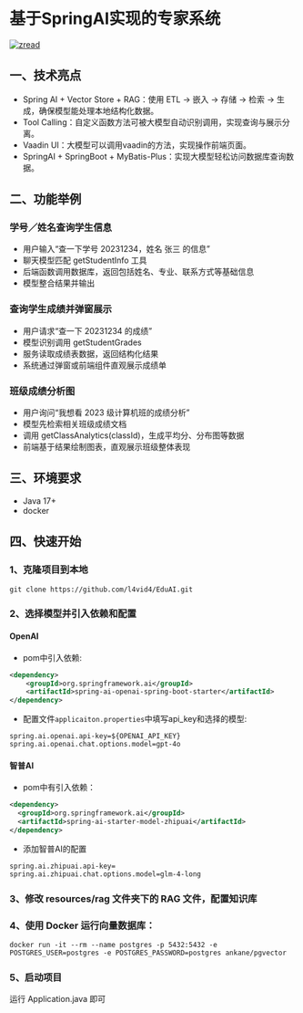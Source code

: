 # 基于SpringAI实现的专家系统
[![zread](https://img.shields.io/badge/Ask_Zread-_.svg?style=flat&color=00b0aa&labelColor=000000&logo=data%3Aimage%2Fsvg%2Bxml%3Bbase64%2CPHN2ZyB3aWR0aD0iMTYiIGhlaWdodD0iMTYiIHZpZXdCb3g9IjAgMCAxNiAxNiIgZmlsbD0ibm9uZSIgeG1sbnM9Imh0dHA6Ly93d3cudzMub3JnLzIwMDAvc3ZnIj4KPHBhdGggZD0iTTQuOTYxNTYgMS42MDAxSDIuMjQxNTZDMS44ODgxIDEuNjAwMSAxLjYwMTU2IDEuODg2NjQgMS42MDE1NiAyLjI0MDFWNC45NjAxQzEuNjAxNTYgNS4zMTM1NiAxLjg4ODEgNS42MDAxIDIuMjQxNTYgNS42MDAxSDQuOTYxNTZDNS4zMTUwMiA1LjYwMDEgNS42MDE1NiA1LjMxMzU2IDUuNjAxNTYgNC45NjAxVjIuMjQwMUM1LjYwMTU2IDEuODg2NjQgNS4zMTUwMiAxLjYwMDEgNC45NjE1NiAxLjYwMDFaIiBmaWxsPSIjZmZmIi8%2BCjxwYXRoIGQ9Ik00Ljk2MTU2IDEwLjM5OTlIMi4yNDE1NkMxLjg4ODEgMTAuMzk5OSAxLjYwMTU2IDEwLjY4NjQgMS42MDE1NiAxMS4wMzk5VjEzLjc1OTlDMS42MDE1NiAxNC4xMTM0IDEuODg4MSAxNC4zOTk5IDIuMjQxNTYgMTQuMzk5OUg0Ljk2MTU2QzUuMzE1MDIgMTQuMzk5OSA1LjYwMTU2IDE0LjExMzQgNS42MDE1NiAxMy43NTk5VjExLjAzOTlDNS42MDE1NiAxMC42ODY0IDUuMzE1MDIgMTAuMzk5OSA0Ljk2MTU2IDEwLjM5OTlaIiBmaWxsPSIjZmZmIi8%2BCjxwYXRoIGQ9Ik0xMy43NTg0IDEuNjAwMUgxMS4wMzg0QzEwLjY4NSAxLjYwMDEgMTAuMzk4NCAxLjg4NjY0IDEwLjM5ODQgMi4yNDAxVjQuOTYwMUMxMC4zOTg0IDUuMzEzNTYgMTAuNjg1IDUuNjAwMSAxMS4wMzg0IDUuNjAwMUgxMy43NTg0QzE0LjExMTkgNS42MDAxIDE0LjM5ODQgNS4zMTM1NiAxNC4zOTg0IDQuOTYwMVYyLjI0MDFDMTQuMzk4NCAxLjg4NjY0IDE0LjExMTkgMS42MDAxIDEzLjc1ODQgMS42MDAxWiIgZmlsbD0iI2ZmZiIvPgo8cGF0aCBkPSJNNCAxMkwxMiA0TDQgMTJaIiBmaWxsPSIjZmZmIi8%2BCjxwYXRoIGQ9Ik00IDEyTDEyIDQiIHN0cm9rZT0iI2ZmZiIgc3Ryb2tlLXdpZHRoPSIxLjUiIHN0cm9rZS1saW5lY2FwPSJyb3VuZCIvPgo8L3N2Zz4K&logoColor=ffffff)](https://zread.ai/l4vid4/EduAI)

## 一、技术亮点
- Spring AI + Vector Store + RAG：使用 ETL → 嵌入 → 存储 → 检索 → 生成，确保模型能处理本地结构化数据。
- Tool Calling：自定义函数方法可被大模型自动识别调用，实现查询与展示分离。
- Vaadin UI：大模型可以调用vaadin的方法，实现操作前端页面。
- SpringAI + SpringBoot + MyBatis-Plus：实现大模型轻松访问数据库查询数据。

## 二、功能举例
### 学号／姓名查询学生信息
- 用户输入“查一下学号 20231234，姓名 张三 的信息”
- 聊天模型匹配 getStudentInfo 工具
- 后端函数调用数据库，返回包括姓名、专业、联系方式等基础信息
- 模型整合结果并输出

### 查询学生成绩并弹窗展示
- 用户请求“查一下 20231234 的成绩”
- 模型识别调用 getStudentGrades
- 服务读取成绩表数据，返回结构化结果
- 系统通过弹窗或前端组件直观展示成绩单

### 班级成绩分析图
- 用户询问“我想看 2023 级计算机班的成绩分析”
- 模型先检索相关班级成绩文档
- 调用 getClassAnalytics(classId)，生成平均分、分布图等数据
- 前端基于结果绘制图表，直观展示班级整体表现

## 三、环境要求
- Java 17+
- docker

## 四、快速开始

### 1、克隆项目到本地
```shell
git clone https://github.com/l4vid4/EduAI.git
```
### 2、选择模型并引入依赖和配置
#### OpenAI
- pom中引入依赖:
```xml
<dependency>
    <groupId>org.springframework.ai</groupId>
    <artifactId>spring-ai-openai-spring-boot-starter</artifactId>
</dependency>
```
- 配置文件`applicaiton.properties`中填写api_key和选择的模型:
```
spring.ai.openai.api-key=${OPENAI_API_KEY}
spring.ai.openai.chat.options.model=gpt-4o
```

#### 智普AI
- pom中有引入依赖：
```xml
<dependency>
  <groupId>org.springframework.ai</groupId>
  <artifactId>spring-ai-starter-model-zhipuai</artifactId>
</dependency>
```
- 添加智普AI的配置
```properties
spring.ai.zhipuai.api-key=
spring.ai.zhipuai.chat.options.model=glm-4-long
```
### 3、修改 resources/rag 文件夹下的 RAG 文件，配置知识库

### 4、使用 Docker 运行向量数据库：
```
docker run -it --rm --name postgres -p 5432:5432 -e POSTGRES_USER=postgres -e POSTGRES_PASSWORD=postgres ankane/pgvector
```
### 5、启动项目
运行 Application.java 即可
